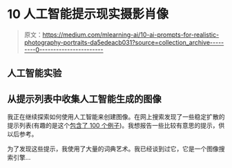 # 10 人工智能提示现实摄影肖像

> 原文：<https://medium.com/mlearning-ai/10-ai-prompts-for-realistic-photography-portraits-da5edeacb031?source=collection_archive---------0----------------------->

## 人工智能实验

## 从提示列表中收集人工智能生成的图像

我正在继续探索如何使用人工智能来创建图像。在网上搜索发现了一些稳定扩散的提示列表(有趣的是这个[包含了 100 个例子](https://mpost.io/best-100-stable-diffusion-prompts-the-most-beautiful-ai-text-to-image-prompts/))。我想报告一些比较有意思的提示，供以后参考。

为了发现这些提示，我使用了大量的词典艺术。我已经谈到过它，它是一个图像搜索引擎…